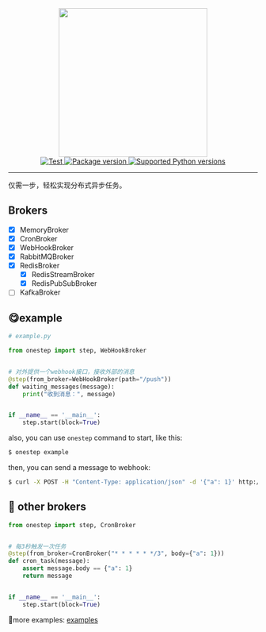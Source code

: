 <div align=center><img src="https://onestep.code05.com/logo-3.svg" width="300"></div>
<div align=center>
<a href="https://github.com/mic1on/onestep/actions/workflows/test.yml?query=event%3Apush+branch%3Amain" target="_blank">
    <img src="https://github.com/mic1on/onestep/workflows/test%20suite/badge.svg?branch=main&event=push" alt="Test">
</a>
<a href="https://pypi.org/project/onestep" target="_blank">
    <img src="https://img.shields.io/pypi/v/onestep.svg" alt="Package version">
</a>

<a href="https://pypi.org/project/onestep" target="_blank">
    <img src="https://img.shields.io/pypi/pyversions/onestep.svg" alt="Supported Python versions">
</a>

</div>
<hr />
仅需一步，轻松实现分布式异步任务。

## Brokers

- [x] MemoryBroker
- [x] CronBroker
- [x] WebHookBroker
- [x] RabbitMQBroker
- [x] RedisBroker
    - [x] RedisStreamBroker
    - [x] RedisPubSubBroker 
- [ ] KafkaBroker

## 😋example

```python
# example.py

from onestep import step, WebHookBroker


# 对外提供一个webhook接口，接收外部的消息
@step(from_broker=WebHookBroker(path="/push"))
def waiting_messages(message):
    print("收到消息：", message)


if __name__ == '__main__':
    step.start(block=True)
```

also, you can use `onestep` command to start, like this:

```bash
$ onestep example
```

then, you can send a message to webhook:

```bash
$ curl -X POST -H "Content-Type: application/json" -d '{"a": 1}' http://localhost:8090/push
```

## 🤩 other brokers

```python
from onestep import step, CronBroker


# 每3秒触发一次任务
@step(from_broker=CronBroker("* * * * * */3", body={"a": 1}))
def cron_task(message):
    assert message.body == {"a": 1}
    return message


if __name__ == '__main__':
    step.start(block=True)
```

🤔more examples: [examples](example)
